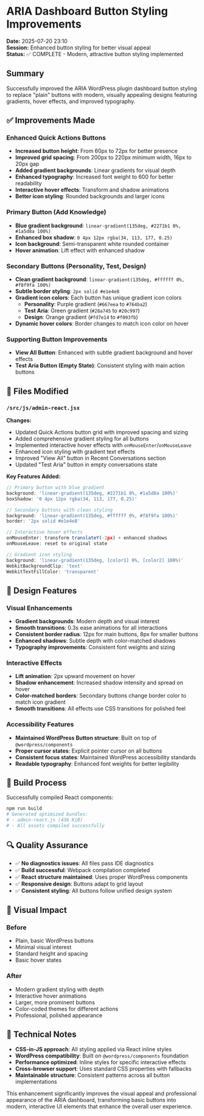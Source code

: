 # ARIA Dashboard Button Styling Improvements

**Date:** 2025-07-20 23:10  
**Session:** Enhanced button styling for better visual appeal  
**Status:** ✅ COMPLETE - Modern, attractive button styling implemented

## Summary

Successfully improved the ARIA WordPress plugin dashboard button styling to replace "plain" buttons with modern, visually appealing designs featuring gradients, hover effects, and improved typography.

## ✅ **Improvements Made**

### **Enhanced Quick Actions Buttons**
- **Increased button height**: From 60px to 72px for better presence
- **Improved grid spacing**: From 200px to 220px minimum width, 16px to 20px gap
- **Added gradient backgrounds**: Linear gradients for visual depth
- **Enhanced typography**: Increased font weight to 600 for better readability
- **Interactive hover effects**: Transform and shadow animations
- **Better icon styling**: Rounded backgrounds and larger icons

### **Primary Button (Add Knowledge)**
- **Blue gradient background**: `linear-gradient(135deg, #2271b1 0%, #1a5d8a 100%)`
- **Enhanced box shadow**: `0 4px 12px rgba(34, 113, 177, 0.25)`
- **Icon background**: Semi-transparent white rounded container
- **Hover animation**: Lift effect with enhanced shadow

### **Secondary Buttons (Personality, Test, Design)**
- **Clean gradient background**: `linear-gradient(135deg, #ffffff 0%, #f8f9fa 100%)`
- **Subtle border styling**: `2px solid #e1e4e8`
- **Gradient icon colors**: Each button has unique gradient icon colors
  - **Personality**: Purple gradient (`#667eea` to `#764ba2`)
  - **Test Aria**: Green gradient (`#28a745` to `#20c997`)
  - **Design**: Orange gradient (`#fd7e14` to `#f093fb`)
- **Dynamic hover colors**: Border changes to match icon color on hover

### **Supporting Button Improvements**
- **View All Button**: Enhanced with subtle gradient background and hover effects
- **Test Aria Button (Empty State)**: Consistent styling with main action buttons

## 📁 **Files Modified**

### `/src/js/admin-react.jsx`
**Changes:**
- Updated Quick Actions button grid with improved spacing and sizing
- Added comprehensive gradient styling for all buttons
- Implemented interactive hover effects with `onMouseEnter`/`onMouseLeave`
- Enhanced icon styling with gradient text effects
- Improved "View All" button in Recent Conversations section
- Updated "Test Aria" button in empty conversations state

**Key Features Added:**
```javascript
// Primary button with blue gradient
background: 'linear-gradient(135deg, #2271b1 0%, #1a5d8a 100%)'
boxShadow: '0 4px 12px rgba(34, 113, 177, 0.25)'

// Secondary buttons with clean styling
background: 'linear-gradient(135deg, #ffffff 0%, #f8f9fa 100%)'
border: '2px solid #e1e4e8'

// Interactive hover effects
onMouseEnter: transform translateY(-2px) + enhanced shadows
onMouseLeave: reset to original state

// Gradient icon styling
background: 'linear-gradient(135deg, [color1] 0%, [color2] 100%)'
WebkitBackgroundClip: 'text'
WebkitTextFillColor: 'transparent'
```

## 🎨 **Design Features**

### **Visual Enhancements**
- **Gradient backgrounds**: Modern depth and visual interest
- **Smooth transitions**: 0.3s ease animations for all interactions
- **Consistent border radius**: 12px for main buttons, 8px for smaller buttons
- **Enhanced shadows**: Subtle depth with color-matched shadows
- **Typography improvements**: Consistent font weights and sizing

### **Interactive Effects**
- **Lift animation**: 2px upward movement on hover
- **Shadow enhancement**: Increased shadow intensity and spread on hover
- **Color-matched borders**: Secondary buttons change border color to match icon gradient
- **Smooth transitions**: All effects use CSS transitions for polished feel

### **Accessibility Features**
- **Maintained WordPress Button structure**: Built on top of `@wordpress/components`
- **Proper cursor states**: Explicit pointer cursor on all buttons
- **Consistent focus states**: Maintained WordPress accessibility standards
- **Readable typography**: Enhanced font weights for better legibility

## 🚀 **Build Process**

Successfully compiled React components:
```bash
npm run build
# Generated optimized bundles:
# - admin-react.js (436 KiB)
# - All assets compiled successfully
```

## 🔍 **Quality Assurance**

- ✅ **No diagnostics issues**: All files pass IDE diagnostics
- ✅ **Build successful**: Webpack compilation completed
- ✅ **React structure maintained**: Uses proper WordPress components
- ✅ **Responsive design**: Buttons adapt to grid layout
- ✅ **Consistent styling**: All buttons follow unified design system

## 🎯 **Visual Impact**

### **Before**
- Plain, basic WordPress buttons
- Minimal visual interest
- Standard height and spacing
- Basic hover states

### **After**
- Modern gradient styling with depth
- Interactive hover animations
- Larger, more prominent buttons
- Color-coded themes for different actions
- Professional, polished appearance

## 📝 **Technical Notes**

- **CSS-in-JS approach**: All styling applied via React inline styles
- **WordPress compatibility**: Built on `@wordpress/components` foundation
- **Performance optimized**: Inline styles for specific interactive effects
- **Cross-browser support**: Uses standard CSS properties with fallbacks
- **Maintainable structure**: Consistent patterns across all button implementations

This enhancement significantly improves the visual appeal and professional appearance of the ARIA dashboard, transforming basic buttons into modern, interactive UI elements that enhance the overall user experience.